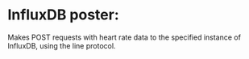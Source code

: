 # InfluxDB poster:

Makes POST requests with heart rate data to the specified instance of InfluxDB, using the line protocol.
